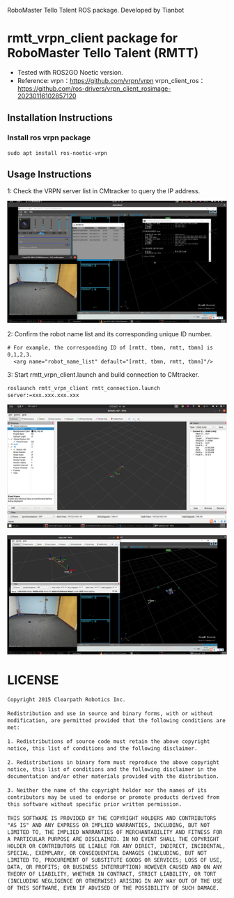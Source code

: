 RoboMaster Tello Talent ROS package. Developed by Tianbot

# rmtt_vrpn_client package for RoboMaster Tello Talent (RMTT) 

+ Tested with ROS2GO Noetic version.
+ Reference: vrpn：https://github.com/vrpn/vrpn  vrpn_client_ros：https://github.com/ros-drivers/vrpn_client_rosimage-20230116102857120 

## Installation Instructions

### Install ros vrpn package

```
sudo apt install ros-noetic-vrpn
```

## Usage Instructions

1:  Check the VRPN server list in CMtracker to query the IP address.

![image-20230118155133280](README.assets/image-20230118155133280.png)

2: Confirm the robot name list and its corresponding unique ID number.

```
# For example, the corresponding ID of [rmtt, tbmn, rmtt, tbmn] is 0,1,2,3.
  <arg name="robot_name_list" default="[rmtt, tbmn, rmtt, tbmn]"/>
```

3: Start rmtt_vrpn_client.launch and build connection to CMtracker.

```
roslaunch rmtt_vrpn_client rmtt_connection.launch server:=xxx.xxx.xxx.xxx 
```

![image-20230118160036983](README.assets/image-20230118160036983.png)

![image-20230118160044107](README.assets/image-20230118160044107.png)



# LICENSE

```
Copyright 2015 Clearpath Robotics Inc.

Redistribution and use in source and binary forms, with or without modification, are permitted provided that the following conditions are met:

1. Redistributions of source code must retain the above copyright notice, this list of conditions and the following disclaimer.

2. Redistributions in binary form must reproduce the above copyright notice, this list of conditions and the following disclaimer in the documentation and/or other materials provided with the distribution.

3. Neither the name of the copyright holder nor the names of its contributors may be used to endorse or promote products derived from this software without specific prior written permission.

THIS SOFTWARE IS PROVIDED BY THE COPYRIGHT HOLDERS AND CONTRIBUTORS "AS IS" AND ANY EXPRESS OR IMPLIED WARRANTIES, INCLUDING, BUT NOT LIMITED TO, THE IMPLIED WARRANTIES OF MERCHANTABILITY AND FITNESS FOR A PARTICULAR PURPOSE ARE DISCLAIMED. IN NO EVENT SHALL THE COPYRIGHT HOLDER OR CONTRIBUTORS BE LIABLE FOR ANY DIRECT, INDIRECT, INCIDENTAL, SPECIAL, EXEMPLARY, OR CONSEQUENTIAL DAMAGES (INCLUDING, BUT NOT LIMITED TO, PROCUREMENT OF SUBSTITUTE GOODS OR SERVICES; LOSS OF USE, DATA, OR PROFITS; OR BUSINESS INTERRUPTION) HOWEVER CAUSED AND ON ANY THEORY OF LIABILITY, WHETHER IN CONTRACT, STRICT LIABILITY, OR TORT (INCLUDING NEGLIGENCE OR OTHERWISE) ARISING IN ANY WAY OUT OF THE USE OF THIS SOFTWARE, EVEN IF ADVISED OF THE POSSIBILITY OF SUCH DAMAGE.
```

